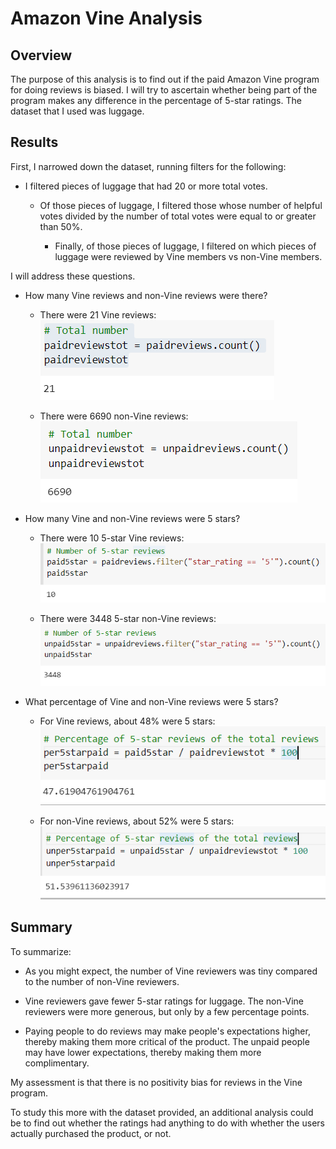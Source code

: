 # Amazon Vine Analysis

## Overview
The purpose of this analysis is to find out if the paid Amazon Vine program for doing reviews is biased. I will try to ascertain whether being part of the program makes any difference in the percentage of 5-star ratings. The dataset that I used was luggage.

## Results
First, I narrowed down the dataset, running filters for the following:

- I filtered pieces of luggage that had 20 or more total votes.
  - Of those pieces of luggage, I filtered those whose number of helpful votes divided by the number of total votes were equal to or greater than 50%.

    - Finally, of those pieces of luggage, I filtered on which pieces of luggage were reviewed by Vine members vs non-Vine members.

I will address these questions.

- How many Vine reviews and non-Vine reviews were there?

  - There were 21 Vine reviews:
![](./Resources/pdtotal.png)  

  - There were 6690 non-Vine reviews:
![](./Resources/unpdtotal.png)  

- How many Vine and non-Vine reviews were 5 stars?
  - There were 10 5-star Vine reviews:
![](./Resources/pd5star.png)  

  - There were 3448 5-star non-Vine reviews:
![](./Resources/unpd5star.png) 

- What percentage of Vine and non-Vine reviews were 5 stars?
  
  - For Vine reviews, about 48% were 5 stars:
![](./Resources/pdpercent.png)   

  - For non-Vine reviews, about 52% were 5 stars:
![](./Resources/unpdpercent.png)   




## Summary
To summarize:

- As you might expect, the number of Vine reviewers was tiny compared to the number of non-Vine reviewers.

- Vine reviewers gave fewer 5-star ratings for luggage. The non-Vine reviewers were more generous, but only by a few percentage points.

- Paying people to do reviews may make people's expectations higher, thereby making them more critical of the product. The unpaid people may have lower expectations, thereby making them more complimentary.

My assessment is that there is no positivity bias for reviews in the Vine program. 

To study this more with the dataset provided, an additional analysis could be to find out whether the ratings had anything to do with whether the users actually purchased the product, or not.

